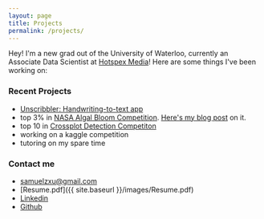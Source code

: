 ```yaml
---
layout: page
title: Projects
permalink: /projects/
---
```


Hey! I'm a new grad out of the University of Waterloo, currently an Associate Data Scientist at [Hotspex Media](https://hotspexmedia.com)! Here are some things I've been working on: 

### Recent Projects

- [Unscribbler: Handwriting-to-text app](https://board.samuelxu.com)
- top 3% in [NASA Algal Bloom Competition](https://www.drivendata.org/competitions/143/tick-tick-bloom/). [Here's my blog post](https://samuelzxu.github.io/NASA-Algal-Bloom-Data-Science-Challenge/) on it.
- top 10 in [Crossplot Detection Competiton](https://xeek.ai/challenges/locate-plot-markers)
- working on a kaggle competition
- tutoring on my spare time

### Contact me

- [samuelzxu@gmail.com](mailto:samuelzxu@gmail.com)
- [Resume.pdf]({{ site.baseurl }}/images/Resume.pdf)
- [Linkedin](https://linkedin.com/in/samuelzicongxu)
- [Github](https://github.com/samuelzxu)
